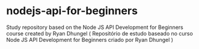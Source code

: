 # nodejs-api-for-beginners
Study repository based on the Node JS API Development for Beginners course created by Ryan Dhungel ( Repositório de estudo baseado no curso Node JS API Development for Beginners criado por Ryan Dhungel )

